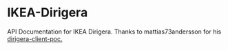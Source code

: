 # IKEA-Dirigera
API Documentation for IKEA Dirigera.
Thanks to mattias73andersson for his [dirigera-client-poc.](https://github.com/mattias73andersson/dirigera-client-poc)
